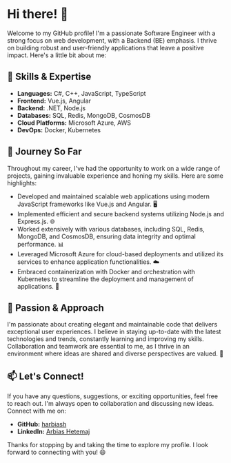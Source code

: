 # Hi there! 👋

Welcome to my GitHub profile! I'm a passionate Software Engineer with a strong focus on web development, with a Backend (BE) emphasis. I thrive on building robust and user-friendly applications that leave a positive impact. Here's a little bit about me:

## **🔧 Skills & Expertise**

- **Languages:** C#, C++, JavaScript, TypeScript
- **Frontend:** Vue.js, Angular
- **Backend:** .NET, Node.js
- **Databases:** SQL, Redis, MongoDB, CosmosDB
- **Cloud Platforms:** Microsoft Azure, AWS
- **DevOps:** Docker, Kubernetes

## **🌱 Journey So Far**

Throughout my career, I've had the opportunity to work on a wide range of projects, gaining invaluable experience and honing my skills. Here are some highlights:

- Developed and maintained scalable web applications using modern JavaScript frameworks like Vue.js and Angular. 🖥️
- Implemented efficient and secure backend systems utilizing Node.js and Express.js. 🌐
- Worked extensively with various databases, including SQL, Redis, MongoDB, and CosmosDB, ensuring data integrity and optimal performance. 📊
- Leveraged Microsoft Azure for cloud-based deployments and utilized its services to enhance application functionalities. ☁️
- Embraced containerization with Docker and orchestration with Kubernetes to streamline the deployment and management of applications. 🐳

## **🚀 Passion & Approach**

I'm passionate about creating elegant and maintainable code that delivers exceptional user experiences. I believe in staying up-to-date with the latest technologies and trends, constantly learning and improving my skills. Collaboration and teamwork are essential to me, as I thrive in an environment where ideas are shared and diverse perspectives are valued. 🤝

## **📫 Let's Connect!**

If you have any questions, suggestions, or exciting opportunities, feel free to reach out. I'm always open to collaboration and discussing new ideas. Connect with me on:

- **GitHub:** [harbiash](https://github.com/harbiash)
- **LinkedIn:** [Arbias Hetemaj](https://www.linkedin.com/in/arbias-hetemaj-548aa492)

Thanks for stopping by and taking the time to explore my profile. I look forward to connecting with you! 😄

